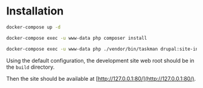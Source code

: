 # Installation

```bash
docker-compose up -d
```

```bash
docker-compose exec -u www-data php composer install
```

```bash
docker-compose exec -u www-data php ./vendor/bin/taskman drupal:site-install
```

Using the default configuration, the development site web root should be in the `build` directory.

Then the site should be available at [http://127.0.0.1:80/](http://127.0.0.1:80/).
